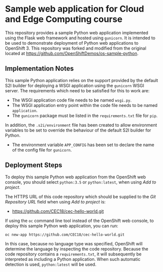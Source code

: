 # Sample web application for Cloud and Edge Computing course

This repository provides a sample Python web application implemented using the Flask web framework and hosted using ``gunicorn``. It is intended to be used to demonstrate deployment of Python web applications to OpenShift 3. This repository was forked and modified from the original located at https://github.com/OpenShiftDemos/os-sample-python.

## Implementation Notes

This sample Python application relies on the support provided by the default S2I builder for deploying a WSGI application using the ``gunicorn`` WSGI server. The requirements which need to be satisfied for this to work are:

* The WSGI application code file needs to be named ``wsgi.py``.
* The WSGI application entry point within the code file needs to be named ``application``.
* The ``gunicorn`` package must be listed in the ``requirements.txt`` file for ``pip``.

In addition, the ``.s2i/environment`` file has been created to allow environment variables to be set to override the behaviour of the default S2I builder for Python.

* The environment variable ``APP_CONFIG`` has been set to declare the name of the config file for ``gunicorn``.

## Deployment Steps

To deploy this sample Python web application from the OpenShift web console, you should select ``python:3.5`` or ``python:latest``, when using _Add to project_.

The HTTPS URL of this code repository which should be supplied to the _Git Repository URL_ field when using _Add to project_ is:

* https://github.com/CEC18/cec-hello-world.git

If using the ``oc`` command line tool instead of the OpenShift web console, to deploy this sample Python web application, you can run:

```
oc new-app https://github.com/CEC18/cec-hello-world.git
```

In this case, because no language type was specified, OpenShift will determine the language by inspecting the code repository. Because the code repository contains a ``requirements.txt``, it will subsequently be interpreted as including a Python application. When such automatic detection is used, ``python:latest`` will be used.
